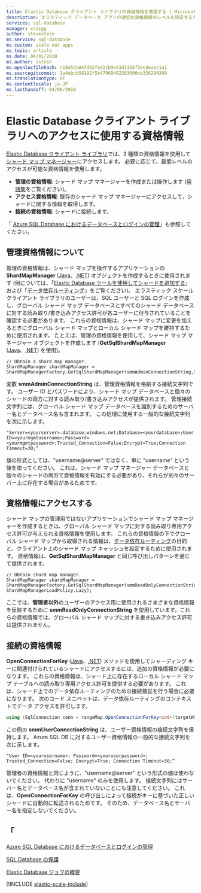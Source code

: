```yaml
---
title: Elastic Database クライアント ライブラリの資格情報を管理する | Microsoft Docs
description: エラスティック データベース アプリの適切な資格情報のレベルを設定する方法 (管理者から読み取り専用)
services: sql-database
manager: craigg
author: stevestein
ms.service: sql-database
ms.custom: scale out apps
ms.topic: article
ms.date: 04/01/2018
ms.author: sstein
ms.openlocfilehash: c18e5da04fd92fed2cb9e93d13b5f3ecdeaac1a1
ms.sourcegitcommit: 3a4ebcb58192f5bf7969482393090cb356294399
ms.translationtype: HT
ms.contentlocale: ja-JP
ms.lasthandoff: 04/06/2018
---
```

# <a name="credentials-used-to-access-the-elastic-database-client-library"></a>Elastic Database クライアント ライブラリへのアクセスに使用する資格情報
[Elastic Database クライアント ライブラリ](sql-database-elastic-database-client-library.md)では、3 種類の資格情報を使用して[シャード マップ マネージャー](sql-database-elastic-scale-shard-map-management.md)にアクセスします。 必要に応じて、最低レベルのアクセスが可能な資格情報を使用します。

* **管理の資格情報**: シャード マップ マネージャーを作成または操作します  ([用語集](sql-database-elastic-scale-glossary.md)をご覧ください)。 
* **アクセス資格情報**: 既存のシャード マップ マネージャーにアクセスして、シャードに関する情報を取得します。
* **接続の資格情報**: シャードに接続します。 

「 [Azure SQL Database におけるデータベースとログインの管理](sql-database-manage-logins.md)」も参照してください。 

## <a name="about-management-credentials"></a>管理資格情報について
管理の資格情報は、シャード マップを操作するアプリケーションの **ShardMapManager** ([Java](/java/api/com.microsoft.azure.elasticdb.shard.mapmanager._shard_map_manager)、[.NET](https://msdn.microsoft.com/library/azure/microsoft.azure.sqldatabase.elasticscale.shardmanagement.shardmapmanager.aspx)) オブジェクトを作成するときに使用されます  (例については、「[Elastic Database ツールを使用してシャードを追加する](sql-database-elastic-scale-add-a-shard.md)」および「[データ依存ルーティング](sql-database-elastic-scale-data-dependent-routing.md)」をご覧ください)。 エラスティック スケール クライアント ライブラリのユーザーは、SQL ユーザーと SQL ログインを作成し、グローバル シャード マップ データベースとすべてのシャード データベースに対する読み取り/書き込みアクセス許可が各ユーザーに付与されていることを確認する必要があります。 これらの資格情報は、シャード マップに変更を加えるときにグローバル シャード マップとローカル シャード マップを維持するために使用されます。 たとえば、管理の資格情報を使用して、シャード マップ マネージャー オブジェクトを作成します (**GetSqlShardMapManager** ([Java](/java/api/com.microsoft.azure.elasticdb.shard.mapmanager._shard_map_manager_factory.getsqlshardmapmanager)、[.NET](https://msdn.microsoft.com/library/azure/microsoft.azure.sqldatabase.elasticscale.shardmanagement.shardmapmanagerfactory.getsqlshardmapmanager.aspx)) を使用)。 

```
// Obtain a shard map manager. 
ShardMapManager shardMapManager = ShardMapManagerFactory.GetSqlShardMapManager(smmAdminConnectionString,ShardMapManagerLoadPolicy.Lazy); 
```

変数 **smmAdminConnectionString** は、管理資格情報を格納する接続文字列です。 ユーザー ID とパスワードにより、シャード マップ データベースと個々のシャードの両方に対する読み取り/書き込みアクセスが提供されます。 管理接続文字列には、グローバル シャード マップ データベースを識別するためのサーバー名とデータベース名も含まれます。 この処理に使用する一般的な接続文字列を次に示します。

```
"Server=<yourserver>.database.windows.net;Database=<yourdatabase>;User ID=<yourmgmtusername>;Password=<yourmgmtpassword>;Trusted_Connection=False;Encrypt=True;Connection Timeout=30;” 
```

値の形式としては、"username@server" ではなく、単に "username" という値を使ってください。  これは、シャード マップ マネージャー データベースと個々のシャードの両方で資格情報を有効にする必要があり、それらが別々のサーバー上に存在する場合があるためです。

## <a name="access-credentials"></a>資格情報にアクセスする
シャード マップの管理用ではないアプリケーションでシャード マップ マネージャーを作成するときは、グローバル シャード マップに対する読み取り専用アクセス許可が与えられる資格情報を使用します。 これらの資格情報の下でグローバル シャード マップから取得される情報は、[データ依存ルーティング](sql-database-elastic-scale-data-dependent-routing.md)の目的と、クライアント上のシャード マップ キャッシュを設定するために使用されます。 資格情報は、**GetSqlShardMapManager** と同じ呼び出しパターンを通じて提供されます。 

```
// Obtain shard map manager. 
ShardMapManager shardMapManager = ShardMapManagerFactory.GetSqlShardMapManager(smmReadOnlyConnectionString, ShardMapManagerLoadPolicy.Lazy);  
```

ここでは、**管理者以外**のユーザーのアクセス用に使用されるさまざまな資格情報を反映するために **smmReadOnlyConnectionString** を使用しています。これらの資格情報では、グローバル シャード マップに対する書き込みアクセス許可は提供されません。 

## <a name="connection-credentials"></a>接続の資格情報
**OpenConnectionForKey** ([Java](/java/api/com.microsoft.azure.elasticdb.shard.mapper._list_shard_mapper.openconnectionforkey)、[.NET](https://msdn.microsoft.com/library/azure/microsoft.azure.sqldatabase.elasticscale.shardmanagement.shardmap.openconnectionforkey.aspx)) メソッドを使用してシャーディング キーに関連付けられているシャードにアクセスするには、追加の資格情報が必要になります。 これらの資格情報は、シャード上に存在するローカル シャード マップ テーブルへの読み取り専用アクセス許可を提供する必要があります。 これは、シャード上でのデータ依存ルーティングのための接続検証を行う場合に必要になります。 次のコード スニペットは、データ依存ルーティングのコンテキストでデータ アクセスを許可します。 

```csharp
using (SqlConnection conn = rangeMap.OpenConnectionForKey<int>(targetWarehouse, smmUserConnectionString, ConnectionOptions.Validate)) 
```

この例の **smmUserConnectionString** は、ユーザー資格情報の接続文字列を保持します。 Azure SQL DB に対するユーザー資格情報の一般的な接続文字列を次に示します。 

```
"User ID=<yourusername>; Password=<youruserpassword>; Trusted_Connection=False; Encrypt=True; Connection Timeout=30;”  
```

管理者の資格情報と同じように、"username@server" という形式の値は使わないでください。 代わりに "username" のみを使用します。  接続文字列にはサーバー名とデータベース名が含まれていないことにも注意してください。 これは、**OpenConnectionForKey** の呼び出しによって接続がキーに基づいた正しいシャードに自動的に転送されるためです。 そのため、データベース名とサーバー名を指定しないでください。 

## <a name="see-also"></a>「
[Azure SQL Database におけるデータベースとログインの管理](sql-database-manage-logins.md)

[SQL Database の保護](sql-database-security-overview.md)

[Elastic Database ジョブの概要](sql-database-elastic-jobs-getting-started.md)

[!INCLUDE [elastic-scale-include](../../includes/elastic-scale-include.md)]


